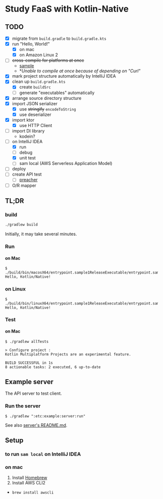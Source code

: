 # Study FaaS with Kotlin-Native

## TODO
- [x] migrate from `build.gradle` to `build.gradle.kts`
- [x] run "Hello, World!"
  - [x] on mac
  - [x] on Amazon Linux 2
- [ ] ~~cross-compile for platforms at once~~
  - [sample][example to build at once]
  - **Unable to compile at once because of depending on "Curl"*
- [x] mark project structure automatically by IntelliJ IDEA
- [x] clean up `build.gradle.kts`
  - [x] create `buildSrc`
  - [ ] generate "executables" automatically
- [x] arrange source directory structure
- [x] import JSON serializer
  - [x] use ~~stringify~~ `encodeToString`
  - [x] use deserializer
- [x] import ktor
  - [x] use HTTP Client
- [ ] import DI library
  - kodein?
- [ ] on IntelliJ IDEA
  - [x] run
  - [ ] debug
  - [x] unit test
  - [ ] sam local (AWS Serverless Application Model)
- [ ] deploy
- [ ] create API test
  - [ ] [preacher][preacher]
- [ ] O/R mapper

[example to build at once]: https://github.com/JetBrains/kotlin/blob/1.3.20/libraries/tools/kotlin-gradle-plugin-integration-tests/src/test/resources/testProject/new-mpp-native-binaries/kotlin-dsl/build.gradle.kts
[preacher]: https://github.com/ymoch/preacher

## TL;DR
### build
```sh
./gradlew build
```

Initially, it may take several minutes.

### Run
#### on Mac
```console
$ ./build/bin/macosX64/entrypoint.sample1ReleaseExecutable/entrypoint.sample1.kexe
Hello, Kotlin/Native!
```

### on Linux
```console
$ ./build/bin/linuxX64/entrypoint.sample1ReleaseExecutable/entrypoint.sample1.kexe
Hello, Kotlin/Native!
```

### Test
#### on Mac
```console
$ ./gradlew allTests

> Configure project :
Kotlin Multiplatform Projects are an experimental feature.

BUILD SUCCESSFUL in 1s
8 actionable tasks: 2 executed, 6 up-to-date
```

## Example server
The API server to test client.

### Run the server
```console
$ ./gradlew ":etc:example:server:run"
```

See also [server's README.md](etc/example/server/README.md).

## Setup
### to run `sam local` on IntelliJ IDEA
### on mac
1. Install [Homebrew][Homebrew]
2. Install AWS CLI2
  * `brew install awscli`



[Homebrew]: https://brew.sh/
[Installing the AWS Toolkit for JetBrains]: https://docs.aws.amazon.com/toolkit-for-jetbrains/latest/userguide/setup-toolkit.html
